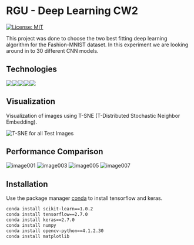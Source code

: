 # RGU - Deep Learning CW2

[![License: MIT](https://img.shields.io/badge/License-MIT-yellow.svg)](https://opensource.org/licenses/MIT "MIT License")

This project was done to choose the two best fitting deep learning algorithm for the Fashion-MNIST dataset. In this experiment we are looking around in to 30 different CNN models.


## Technologies

<div style="display:flex; margin: auto;">
  <img src="https://img.shields.io/badge/Python-3776AB?style=for-the-badge&logo=python&logoColor=white">
  <img src="https://img.shields.io/badge/Numpy-777BB4?style=for-the-badge&logo=numpy&logoColor=white"> 
  <img src="https://img.shields.io/badge/scikit_learn-F7931E?style=for-the-badge&logo=scikit-learn&logoColor=white">
  <img src="https://img.shields.io/badge/TensorFlow-FF6F00?style=for-the-badge&logo=TensorFlow&logoColor=white">
  <img src="https://img.shields.io/badge/Keras-D00000?style=for-the-badge&logo=Keras&logoColor=white">
</div>
 

## Visualization
Visualization of images using T-SNE (T-Distributed Stochastic Neighbor Embedding).

![T-SNE for all Test Images](https://user-images.githubusercontent.com/86690305/206841964-a6fac513-126e-45c1-b406-681a7fde4f89.png)

## Performance Comparison
![image001](https://user-images.githubusercontent.com/93707378/206622813-f06e21af-2381-4f19-a13f-a9d5c03234c1.png)
![image003](https://user-images.githubusercontent.com/93707378/206622909-f5580092-a672-4353-9b3d-25aaaa9b0160.png)
![image005](https://user-images.githubusercontent.com/93707378/206622916-63226c36-d62f-41a4-8195-3846eab0f778.png)
![image007](https://user-images.githubusercontent.com/93707378/206622917-622aeb82-283c-4b1b-b1b8-d78fd7c6e5ac.png)

## Installation
Use the package manager [conda](https://docs.conda.io/en/latest/) to install tensorflow and keras.

```bash
conda install scikit-learn==1.0.2
conda install tensorflow==2.7.0
conda install keras==2.7.0
conda install numpy
conda install opencv-python==4.1.2.30
conda install matplotlib
```
